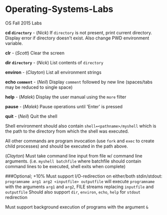 # Operating-Systems-Labs
OS Fall 2015 Labs

**cd `directory`** - (*Nick*) If `directory` is not present, print current directory. Display error if directory doesn't exist. Also change PWD environment variable.

**clr** - (*Scott*) Clear the screen

**dir `directory`** - (*Nick*) List contents of `directory`

**environ** - (*Clayton*) List all environment strings

**echo `comment`** - (*Neil*) Display `comment` followed by new line (spaces/tabs may be reduced to single space)

**help** - (*Malek*) Display the user manual using the `more` filter

**pause** - (*Malek*) Pause operations until 'Enter' is pressed

**quit** - (*Neil*) Quit the shell

Shell environment should also contain `shell=<pathname>/myshell` which is the path to the directory from which the shell was executed.

All other commands are program invocation (use `fork` and `exec` to create child processes) and should be executed in the path above.

(*Clayton*) Must take command line input from file w/ command line arguments. (i.e. `myshell batchfile` where batchfile should contain command lines to be executed, shell exits when complete)

###Optional; +10%
Must support I/O-redirection on either/both stdin/stdout:
`programname arg1 arg2 <inputfile> outputfile`
will execute `programname` with the arguments `arg1` and `arg2`, FILE streams replacing `inputfile` and `outputfile`
Should also support `dir`, `environ`, `echo`, `help` for `stdout` redirection


Must support background execution of programs with the argument `&`
